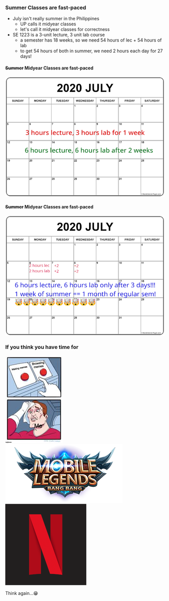 ### Summer Classes are fast-paced

* July isn't really summer in the Philippines
  - UP calls it midyear classes
  - let's call it midyear classes for correctness
* SE 1223 is a 3-unit lecture, 3 unit lab course
  - a semester has 18 weeks, so we need 54 hours of lec + 54 hours of lab
  - to get 54 hours of both in summer, we need 2 hours each day for 27 days!



#### ~~Summer~~ Midyear Classes are fast-paced
![sem](images/sem.png)



#### ~~Summer~~ Midyear Classes are fast-paced
![summer](images/summer.png)



### If you think you have time for
![memes](images/meme.jpeg) ![ml](images/ml.png) ![netflix](images/netflix.png)

Think again...😁

